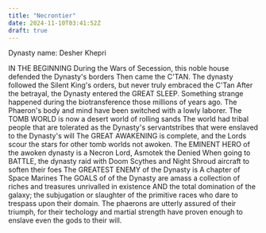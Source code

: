 ```yaml
---
title: "Necrontier"
date: 2024-11-10T03:41:52Z
draft: true
---
```


Dynasty name: Desher Khepri

IN THE BEGINNING
During the Wars of Secession, this noble house defended the Dynasty's borders
Then came the C'TAN. The dynasty followed the Silent King's orders, but never truly embraced the C'Tan
After the betrayal, the Dynasty entered the GREAT SLEEP.
Something strange happened during the biotransference those millions of years ago. The Phaeron's body and mind have been switched with a lowly laborer.
The TOMB WORLD is now a desert world of rolling sands
The world had tribal people that are tolerated as the Dynasty's servantstribes that were enslaved to the Dynasty's will
The GREAT AWAKENING is complete, and the Lords scour the stars for other tomb worlds not awoken.
The EMINENT HERO of the awoken dynasty is a Necron Lord, Asmotek the Denied
When going to BATTLE, the dynasty raid with Doom Scythes and Night Shroud aircraft to soften their foes
The GREATEST ENEMY of the Dynasty is A chapter of Space Marines
The GOALS of of the Dynasty are amass a collection of riches and treasures unrivalled in existence AND the total domination of the galaxy; the subjugation or slaughter of the primitive races who dare to trespass upon their domain. The phaerons are utterly assured of their triumph, for their techology and martial strength have proven enough to enslave even the gods to their will.